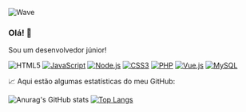 ![Wave](https://source.unsplash.com/featured/?wave)
### Olá! 👋

Sou um desenvolvedor júnior!

![HTML5](https://img.shields.io/badge/HTML5-E34F26?style=for-the-badge&logo=html5&logoColor=white)
[![JavaScript](https://img.shields.io/badge/JavaScript-F7DF1E?style=for-the-badge&logo=javascript&logoColor=black)](https://developer.mozilla.org/en-US/docs/Web/JavaScript)
[![Node.js](https://img.shields.io/badge/Node.js-43853D?style=for-the-badge&logo=node.js&logoColor=white)](https://nodejs.org/)
[![CSS3](https://img.shields.io/badge/CSS3-1572B6?style=for-the-badge&logo=css3&logoColor=white)](https://developer.mozilla.org/en-US/docs/Web/CSS)
[![PHP](https://img.shields.io/badge/PHP-777BB4?style=for-the-badge&logo=php&logoColor=white)](https://www.php.net/)
[![Vue.js](https://img.shields.io/badge/Vue.js-35495E?style=for-the-badge&logo=vue.js&logoColor=4FC08D)](https://vuejs.org/)
[![MySQL](https://img.shields.io/badge/MySQL-00000F?style=for-the-badge&logo=mysql&logoColor=white)](https://www.mysql.com/)


📈 Aqui estão algumas estatísticas do meu GitHub:

![Anurag's GitHub stats](https://github-readme-stats.vercel.app/api?username=Brendon3421&show_icons=true&theme=transparent) [![Top Langs](https://github-readme-stats.vercel.app/api/top-langs/?username=Brendon3421&layout=compact&theme=radical)](https://github.com/anuraghazra/github-readme-stats)
